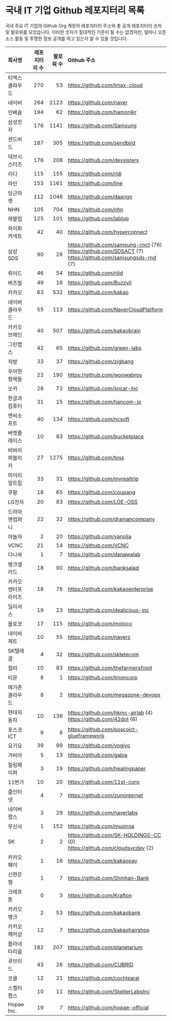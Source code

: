 # 국내 IT 기업 Github 레포지터리 목록
국내 주요 IT 기업의 Github Org 계정의 레포지터리 주소와 총 공개 레포지터리 숫자 및 팔로워를 모았습니다. 이러한 숫자가 절대적인 기준이 될 수는 없겠지만, 얼마나 오픈 소스 활동 및 투명한 정보 공개를 하고 있는지 알 수 있을 것입니다.

<!-- MARKDOWN_TABLE(GITHUB): START -->

| **회사명** | **레포지터리 수** | **팔로워 수** | **Github 주소** |
|:---|---:|---:|:---|
| 티맥스클라우드 | 270 | 53 | https://github.com/tmax-cloud |
| 네이버 | 264 | 2123 | https://github.com/naver |
| 인베슘 | 194 | 62 | https://github.com/hamonikr |
| 삼성전자 | 176 | 1141 | https://github.com/Samsung |
| 센드버드 | 187 | 305 | https://github.com/sendbird |
| 데브시스터즈 | 176 | 208 | https://github.com/devsisters |
| 리디 | 115 | 155 | https://github.com/ridi |
| 라인 | 153 | 1161 | https://github.com/line |
| 당근마켓 | 112 | 1046 | https://github.com/daangn |
| NHN | 105 | 704 | https://github.com/nhn |
| 래블업 | 125 | 101 | https://github.com/lablup |
| 하이퍼커넥트 | 42 | 40 | https://github.com/hyperconnect |
| 삼성SDS | 90 | 28 | https://github.com/samsung-cnct (76)<br />https://github.com/SDSACT (7)<br />https://github.com/samsungsds-rnd (7) |
| 뤼이드 | 46 | 54 | https://github.com/riiid |
| 버즈빌 | 49 | 16 | https://github.com/Buzzvil |
| 카카오 | 63 | 532 | https://github.com/kakao |
| 네이버클라우드 | 55 | 113 | https://github.com/NaverCloudPlatform |
| 카카오브레인 | 40 | 507 | https://github.com/kakaobrain |
| 그린랩스 | 42 | 65 | https://github.com/green-labs |
| 직방 | 33 | 37 | https://github.com/zigbang |
| 우아한형제들 | 22 | 190 | https://github.com/woowabros |
| 쏘카 | 28 | 72 | https://github.com/socar-inc |
| 한글과컴퓨터 | 31 | 15 | https://github.com/hancom-io |
| 엔씨소프트 | 40 | 134 | https://github.com/ncsoft |
| 버켓플레이스 | 10 | 83 | https://github.com/bucketplace |
| 비바리퍼블리카 | 27 | 1275 | https://github.com/toss |
| 마이리얼트립 | 33 | 31 | https://github.com/myrealtrip |
| 쿠팡 | 18 | 65 | https://github.com/coupang |
| LG전자 | 20 | 83 | https://github.com/LGE-OSS |
| 드라마앤컴퍼니 | 22 | 32 | https://github.com/dramancompany |
| 야놀자 | 2 | 20 | https://github.com/yanolja |
| VCNC | 21 | 14 | https://github.com/VCNC |
| 다나와 | 1 | 7 | https://github.com/danawalab |
| 뱅크샐러드 | 18 | 90 | https://github.com/banksalad |
| 카카오엔터프라이즈 | 18 | 76 | https://github.com/kakaoenterprise |
| 딜리셔스 | 19 | 23 | https://github.com/dealicious-inc |
| 몰로코 | 17 | 115 | https://github.com/moloco |
| 네이버제트 | 10 | 55 | https://github.com/naverz |
| SK텔레콤 | 4 | 32 | https://github.com/sktelecom |
| 컬리 | 10 | 83 | https://github.com/thefarmersfront |
| 티몬 | 8 | 1 | https://github.com/tmoncorp |
| 메가존클라우드 | 8 | 2 | https://github.com/megazone-devops |
| 현대자동차 | 10 | 136 | https://github.com/hkmc-airlab (4)<br />https://github.com/42dot (6) |
| 포스코ICT | 9 | 6 | https://github.com/poscoict-glueframework |
| 요기요 | 39 | 99 | https://github.com/yogiyo |
| 가비아 | 5 | 13 | https://github.com/gabia |
| 힐링페이퍼 | 3 | 19 | https://github.com/healingpaper |
| 11번가 | 10 | 20 | https://github.com/11st-corp |
| 줌인터넷 | 4 | 7 | https://github.com/zuminternet |
| 네이버랩스 | 3 | 29 | https://github.com/naverlabs |
| 무신사 | 1 | 152 | https://github.com/musinsa |
| SK | 2 | 2 | https://github.com/SK-HOLDINGS-CC (0)<br />https://github.com/cloudsvcdev (2) |
| 카카오페이 | 1 | 16 | https://github.com/kakaopay |
| 신한은행 | 1 | 7 | https://github.com/Shinhan-Bank |
| 크레프톤 | 0 | 3 | https://github.com/Krafton |
| 카카오뱅크 | 2 | 53 | https://github.com/kakaobank |
| 카카오헤어샵 | 12 | 7 | https://github.com/kakaohairshop |
| 플라네타리움 | 182 | 207 | https://github.com/planetarium |
| 큐브리드 | 43 | 26 | https://github.com/CUBRID |
| 코클 | 12 | 21 | https://github.com/cochlearai |
| 스켈터랩스 | 10 | 11 | https://github.com/SkelterLabsInc |
| Hopae Inc. | 19 | 7 | https://github.com/hopae-official |

<!-- MARKDOWN_TABLE(GITHUB): END -->
